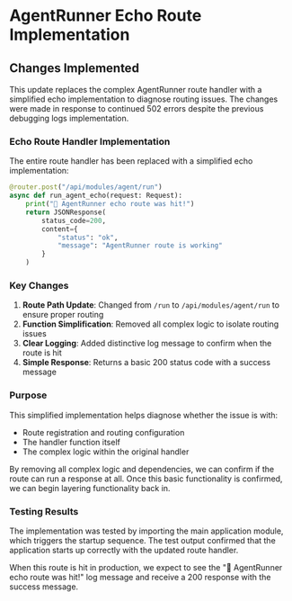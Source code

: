 # AgentRunner Echo Route Implementation

## Changes Implemented

This update replaces the complex AgentRunner route handler with a simplified echo implementation to diagnose routing issues. The changes were made in response to continued 502 errors despite the previous debugging logs implementation.

### Echo Route Handler Implementation

The entire route handler has been replaced with a simplified echo implementation:

```python
@router.post("/api/modules/agent/run")
async def run_agent_echo(request: Request):
    print("📣 AgentRunner echo route was hit!")
    return JSONResponse(
        status_code=200,
        content={
            "status": "ok",
            "message": "AgentRunner route is working"
        }
    )
```

### Key Changes

1. **Route Path Update**: Changed from `/run` to `/api/modules/agent/run` to ensure proper routing
2. **Function Simplification**: Removed all complex logic to isolate routing issues
3. **Clear Logging**: Added distinctive log message to confirm when the route is hit
4. **Simple Response**: Returns a basic 200 status code with a success message

### Purpose

This simplified implementation helps diagnose whether the issue is with:

- Route registration and routing configuration
- The handler function itself
- The complex logic within the original handler

By removing all complex logic and dependencies, we can confirm if the route can run a response at all. Once this basic functionality is confirmed, we can begin layering functionality back in.

### Testing Results

The implementation was tested by importing the main application module, which triggers the startup sequence. The test output confirmed that the application starts up correctly with the updated route handler.

When this route is hit in production, we expect to see the "📣 AgentRunner echo route was hit!" log message and receive a 200 response with the success message.
